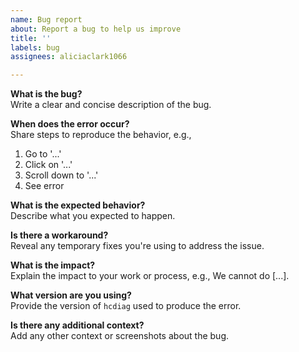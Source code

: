 ```yaml
---
name: Bug report
about: Report a bug to help us improve
title: ''
labels: bug
assignees: aliciaclark1066

---
```


**What is the bug?**  
Write a clear and concise description of the bug.

**When does the error occur?**  
Share steps to reproduce the behavior, e.g.,

1. Go to '...'
2. Click on '...'
3. Scroll down to '...'
4. See error

**What is the expected behavior?**  
Describe what you expected to happen.

**Is there a workaround?**  
Reveal any temporary fixes you're using to address the issue.

**What is the impact?**  
Explain the impact to your work or process, e.g., We cannot do [...].

**What version are you using?**  
Provide the version of `hcdiag` used to produce the error.

**Is there any additional context?**  
Add any other context or screenshots about the bug.
